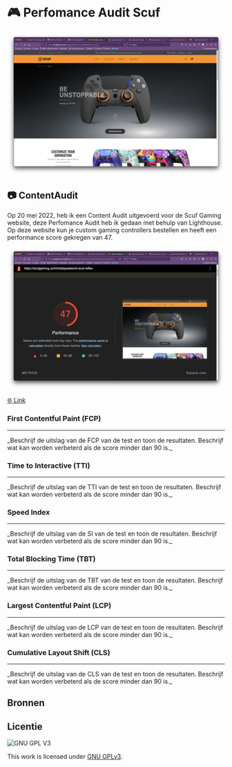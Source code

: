 # 🎮  Perfomance Audit Scuf 
![Afbeelding Scuf Reflex website](https://github.com/M4TThys123/SPRINT-10-Performance-Audit/blob/main/assets/scuf.png)

## 📷  ContentAudit
Op 20 mei 2022, heb ik een Content Audit uitgevoerd voor de Scuf Gaming website, deze Perfomance Audit  heb ik gedaan met behulp van Lighthouse. Op deze website kun je custom gaming controllers bestellen en heeft een performance score gekregen van 47.


![Afbeelding Lightroom test van Scuf website](https://github.com/M4TThys123/SPRINT-10-Performance-Audit/blob/main/assets/scuf-lighthouse.png)

[🌐 Link](https://scufgaming.com/eu)


### First Contentful Paint (FCP)
<hr/>
_Beschrijf de uitslag van de FCP van de test en toon de resultaten. Beschrijf wat kan worden verbeterd als de score minder dan 90 is._

### Time to Interactive (TTI)
<hr/>
_Beschrijf de uitslag van de TTI van de test en toon de resultaten. Beschrijf wat kan worden verbeterd als de score minder dan 90 is._

### Speed Index
<hr/>
_Beschrijf de uitslag van de SI van de test en toon de resultaten. Beschrijf wat kan worden verbeterd als de score minder dan 90 is._

### Total Blocking Time (TBT)
<hr/>
_Beschrijf de uitslag van de TBT van de test en toon de resultaten. Beschrijf wat kan worden verbeterd als de score minder dan 90 is._

### Largest Contentful Paint (LCP)
<hr/>
_Beschrijf de uitslag van de LCP van de test en toon de resultaten. Beschrijf wat kan worden verbeterd als de score minder dan 90 is._

### Cumulative Layout Shift (CLS)
<hr/>
_Beschrijf de uitslag van de CLS van de test en toon de resultaten. Beschrijf wat kan worden verbeterd als de score minder dan 90 is._



## Bronnen

## Licentie

![GNU GPL V3](https://www.gnu.org/graphics/gplv3-127x51.png)

This work is licensed under [GNU GPLv3](./LICENSE).
